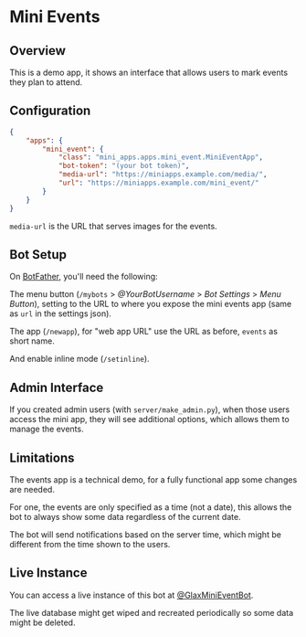 Mini Events
===========

## Overview

This is a demo app, it shows an interface that allows users to mark events they plan to attend.

## Configuration

```json
{
    "apps": {
        "mini_event": {
            "class": "mini_apps.apps.mini_event.MiniEventApp",
            "bot-token": "(your bot token)",
            "media-url": "https://miniapps.example.com/media/",
            "url": "https://miniapps.example.com/mini_event/"
        }
    }
}
```

`media-url` is the URL that serves images for the events.

## Bot Setup

On [BotFather](https://t.me/BotFather), you'll need the following:

The menu button (`/mybots` > _@YourBotUsername_ > _Bot Settings_ > _Menu Button_), setting to the URL
to where you expose the mini events app (same as `url` in the settings json).

The app (`/newapp`), for "web app URL" use the URL as before, `events` as short name.

And enable inline mode (`/setinline`).

## Admin Interface

If you created admin users (with `server/make_admin.py`), when those users
access the mini app, they will see additional options, which allows them to manage
the events.


## Limitations

The events app is a technical demo, for a fully functional app some changes are needed.

For one, the events are only specified as a time (not a date), this allows the bot
to always show some data regardless of the current date.

The bot will send notifications based on the server time, which might be different from the time shown to the users.


## Live Instance

You can access a live instance of this bot at [@GlaxMiniEventBot](https://t.me/GlaxMiniEventBot).

The live database might get wiped and recreated periodically so some data might be deleted.
